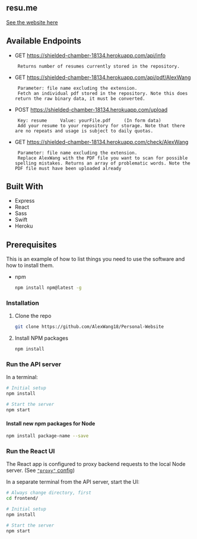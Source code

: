


## resu.me

[See the website here](https://shielded-chamber-18134.herokuapp.com/)  

## Available Endpoints
   * GET  https://shielded-chamber-18134.herokuapp.com/api/info  
          
          Returns number of resumes currently stored in the repository. 
          
   * GET  https://shielded-chamber-18134.herokuapp.com/api/pdf/AlexWang
        
          Parameter: file name excluding the extension.
          Fetch an individual pdf stored in the repository. Note this does return the raw binary data, it must be converted.
   * POST https://shielded-chamber-18134.herokuapp.com/upload
 
          Key: resume     Value: yourFile.pdf     (In form data) 
          Add your resume to your repository for storage. Note that there are no repeats and usage is subject to daily quotas.
          
   * GET  https://shielded-chamber-18134.herokuapp.com/check/AlexWang
  
          Parameter: file name excluding the extension.
          Replace AlexWang with the PDF file you want to scan for possible spelling mistakes. Returns an array of problematic words. Note the PDF file must have been uploaded already
   
    

## Built With

* Express
* React
* Sass
* Swift
* Heroku

## Prerequisites

This is an example of how to list things you need to use the software and how to install them.
* npm
  ```sh
  npm install npm@latest -g
  ```

### Installation

1. Clone the repo
   ```sh
   git clone https://github.com/AlexWang18/Personal-Website
   ```
2. Install NPM packages
   ```sh
   npm install
   ```
### Run the API server

In a terminal:

```bash
# Initial setup
npm install

# Start the server
npm start
```

#### Install new npm packages for Node

```bash
npm install package-name --save
```


### Run the React UI

The React app is configured to proxy backend requests to the local Node server. (See [`"proxy"` config](frontend/package.json))

In a separate terminal from the API server, start the UI:

```bash
# Always change directory, first
cd frontend/

# Initial setup
npm install

# Start the server
npm start
```

